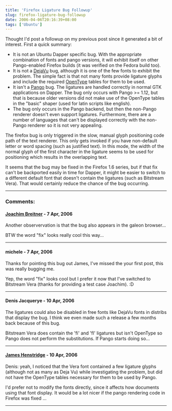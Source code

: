 ```yaml
---
title: 'Firefox Ligature Bug Followup'
slug: firefox-ligature-bug-followup
date: 2006-04-06T20:16:39+08:00
tags: ['Ubuntu']
---
```


Thought I\'d post a followup on my previous post since it generated a
bit of interest. First a quick summary:

-   It is not an Ubuntu Dapper specific bug. With the appropriate
    combination of fonts and pango versions, it will exhibit itself on
    other Pango-enabled Firefox builds (it was verified on the Fedora
    build too).
-   It is not a [DejaVu](http://dejavu.sourceforge.net/) bug, although
    it is one of the few fonts to exhibit the problem. The simple fact
    is that not many fonts provide ligature glyphs and include the
    required [OpenType](http://www.opentype.org/) tables for them to be
    used.
-   It isn\'t a [Pango](http://www.pango.org/) bug. The ligatures are
    handled correctly in normal GTK applications on Dapper. The bug only
    occurs with Pango \>= 1.12, but that is because older versions did
    not make use of the OpenType tables in the \"basic\" shaper (used
    for latin scripts like english).
-   The bug only occurs in the Pango backend, but then the non-Pango
    renderer doesn\'t even support ligatures. Furthermore, there are a
    number of languages that can\'t be displayed correctly with the
    non-Pango renderer so it is not very appealing.

The firefox bug is only triggered in the slow, manual glyph positioning
code path of the text renderer. This only gets invoked if you have
non-default letter or word spacing (such as justified text). In this
mode, the width of the normal glyph of the first character in the
ligature seems to be used for positioning which results in the
overlapping text.

It seems that the bug may be fixed in the Firefox 1.6 series, but if
that fix can\'t be backported easily in time for Dapper, it might be
easier to switch to a different default font that doesn\'t contain the
ligatures (such as Bitstream Vera). That would certainly reduce the
chance of the bug occurring.

---
### Comments:
#### [Joachim Breitner](http://www.joachim-breitner.de/) - <time datetime="2006-04-07 03:08:53">7 Apr, 2006</time>

Another observervation is that the bug also appears in the galeon
browser\...

BTW the word \"fix\" looks really cool this way\...

---
#### michele - <time datetime="2006-04-07 03:27:01">7 Apr, 2006</time>

Thanks for pointing this bug out James, I\'ve missed the your first
post, this was really bugging me.

Yep, the word \"fix\" looks cool but I prefer it now that I\'ve switched
to Bitstream Vera (thanks for providing a test case Joachim). :D

---
#### Denis Jacquerye - <time datetime="2006-04-10 08:45:25">10 Apr, 2006</time>

The ligatures could also be disabled in free fonts like DejaVu fonts in
distribs that display the bug. I think we even made such a release a few
months back because of this bug.

Bitstream Vera does contain the \'fi\' and \'fl\' ligatures but isn\'t
OpenType so Pango does not perform the substitutions. If Pango starts
doing so\...

---
#### [James Henstridge](http://blogs.gnome.org/jamesh) - <time datetime="2006-04-10 19:02:49">10 Apr, 2006</time>

Denis: yeah, I noticed that the Vera font contained a few ligature
glyphs (although not as many as Deja Vu) while investigating the
problem, but did not have the OpenType tables necessary for them to be
used by Pango.

I\'d prefer not to modify the fonts directly, since it affects how
documents using that font display. It would be a lot nicer if the pango
rendering code in Firefox was fixed \...

---

